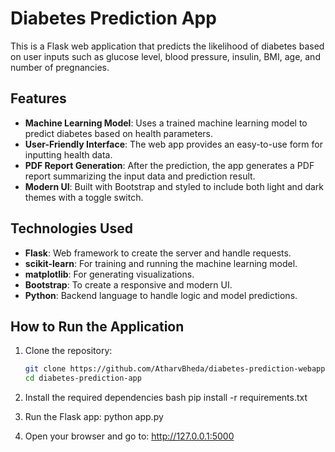 # Diabetes Prediction App

This is a Flask web application that predicts the likelihood of diabetes based on user inputs such as glucose level, blood pressure, insulin, BMI, age, and number of pregnancies.

## Features

- **Machine Learning Model**: Uses a trained machine learning model to predict diabetes based on health parameters.
- **User-Friendly Interface**: The web app provides an easy-to-use form for inputting health data.
- **PDF Report Generation**: After the prediction, the app generates a PDF report summarizing the input data and prediction result.
- **Modern UI**: Built with Bootstrap and styled to include both light and dark themes with a toggle switch.

## Technologies Used

- **Flask**: Web framework to create the server and handle requests.
- **scikit-learn**: For training and running the machine learning model.
- **matplotlib**: For generating visualizations.
- **Bootstrap**: To create a responsive and modern UI.
- **Python**: Backend language to handle logic and model predictions.

## How to Run the Application

1. Clone the repository:
   ```bash
   git clone https://github.com/AtharvBheda/diabetes-prediction-webapp.git
   cd diabetes-prediction-app
2. Install the required dependencies
   bash
   pip install -r requirements.txt

3. Run the Flask app:
   python app.py

4. Open your browser and go to:
   http://127.0.0.1:5000
  
